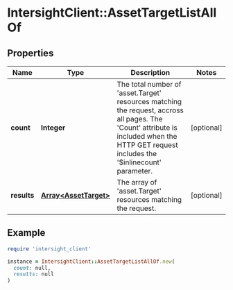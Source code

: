 # IntersightClient::AssetTargetListAllOf

## Properties

| Name | Type | Description | Notes |
| ---- | ---- | ----------- | ----- |
| **count** | **Integer** | The total number of &#39;asset.Target&#39; resources matching the request, accross all pages. The &#39;Count&#39; attribute is included when the HTTP GET request includes the &#39;$inlinecount&#39; parameter. | [optional] |
| **results** | [**Array&lt;AssetTarget&gt;**](AssetTarget.md) | The array of &#39;asset.Target&#39; resources matching the request. | [optional] |

## Example

```ruby
require 'intersight_client'

instance = IntersightClient::AssetTargetListAllOf.new(
  count: null,
  results: null
)
```

